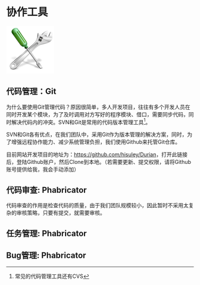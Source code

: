 # 协作工具
![Tool](../assets/tool.png)

## 代码管理：Git

为什么要使用Git管理代码？原因很简单，多人开发项目，往往有多个开发人员在同时开发某个模块，为了及时调用对方写好的程序模块、借口，需要同步代码，同时解决代码内的冲突。SVN和Git是常用的代码版本管理工具[^1]。

[^1]: 常见的代码管理工具还有CVS

SVN和Git各有优点，在我们团队中，采用Git作为版本管理的解决方案，同时，为了增强远程协作能力、减少系统管理负担，我们使用Github来托管Git仓库。

目前网站开发项目的地址为：<https://github.com/hisuley/Durian>，打开此链接后，登陆Github账户，然后Clone到本地。（若需要更新、提交权限，请将Github账号提供给我，我会手动添加）


## 代码审查: Phabricator

代码审查的作用是检查代码的质量，由于我们团队规模较小，因此暂时不采用太复杂的审核策略，只要有提交，就需要审核。

## 任务管理: Phabricator

## Bug管理: Phabricator
